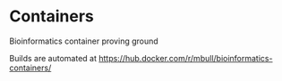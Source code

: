 # Containers
Bioinformatics container proving ground

Builds are automated at https://hub.docker.com/r/mbull/bioinformatics-containers/ 
